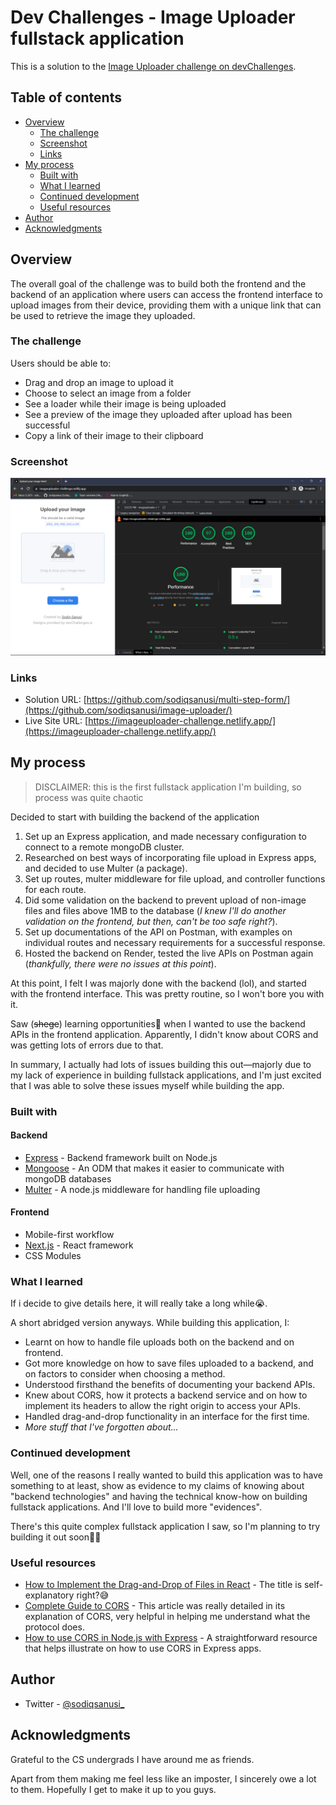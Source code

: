 # Dev Challenges - Image Uploader fullstack application

This is a solution to the [Image Uploader challenge on devChallenges](https://devchallenges.io/challenges/O2iGT9yBd6xZBrOcVirx).
## Table of contents

- [Overview](#overview)
  - [The challenge](#the-challenge)
  - [Screenshot](#screenshot)
  - [Links](#links)
- [My process](#my-process)
  - [Built with](#built-with)
  - [What I learned](#what-i-learned)
  - [Continued development](#continued-development)
  - [Useful resources](#useful-resources)
- [Author](#author)
- [Acknowledgments](#acknowledgments)

## Overview

The overall goal of the challenge was to build both the frontend and the backend of an application where users can access the frontend interface to upload images from their device, providing them with a unique link that can be used to retrieve the image they uploaded.

### The challenge

Users should be able to:

- Drag and drop an image to upload it
- Choose to select an image from a folder
- See a loader while their image is being uploaded
- See a preview of the image they uploaded after upload has been successful
- Copy a link of their image to their clipboard

### Screenshot

![](./imageUploader.png)

### Links

- Solution URL: [https://github.com/sodiqsanusi/multi-step-form/](https://github.com/sodiqsanusi/image-uploader/)
- Live Site URL: [https://imageuploader-challenge.netlify.app/](https://imageuploader-challenge.netlify.app/)

## My process

> DISCLAIMER: this is the first fullstack application I'm building, so process was quite chaotic

Decided to start with building the backend of the application
1. Set up an Express application, and made necessary configuration to connect to a remote mongoDB cluster.
2. Researched on best ways of incorporating file upload in Express apps, and decided to use Multer (a package).
3. Set up routes, multer middleware for file upload, and controller functions for each route.
4. Did some validation on the backend to prevent upload of non-image files and files above 1MB to the database (_I knew I'll do another validation on the frontend, but then, can't be too safe right?_).
5. Set up documentations of the API on Postman, with examples on individual routes and necessary requirements for a successful response.
6. Hosted the backend on Render, tested the live APIs on Postman again (_thankfully, there were no issues at this point_).

At this point, I felt I was majorly done with the backend (lol), and started with the frontend interface. This was pretty routine, so I won't bore you with it.

Saw (~~shege~~) learning opportunities🙂 when I wanted to use the backend APIs in the frontend application. Apparently, I didn't know about CORS and was getting lots of errors due to that.

In summary, I actually had lots of issues building this out—majorly due to my lack of experience in building fullstack applications, and I'm just excited that I was able to solve these issues myself while building the app.

### Built with

#### Backend
- [Express](https://expressjs.com/) - Backend framework built on Node.js
- [Mongoose](https://mongoosejs.com/) - An ODM that makes it easier to communicate with mongoDB databases
- [Multer](https://www.npmjs.com/package/multer) - A node.js middleware for handling file uploading

#### Frontend
- Mobile-first workflow
- [Next.js](https://nextjs.org/) - React framework
- CSS Modules

### What I learned

If i decide to give details here, it will really take a long while😭.

A short abridged version anyways. While building this application, I:

- Learnt on how to handle file uploads both on the backend and on frontend.
- Got more knowledge on how to save files uploaded to a backend, and on factors to consider when choosing a method.
- Understood firsthand the benefits of documenting your backend APIs.
- Knew about CORS, how it protects a backend service and on how to implement its headers to allow the right origin to access your APIs.
- Handled drag-and-drop functionality in an interface for the first time.
- _More stuff that I've forgotten about..._

### Continued develo[]()pment

Well, one of the reasons I really wanted to build this application was to have something to at least, show as evidence to my claims of knowing about "backend technologies" and having the technical know-how on building fullstack applications. And I'll love to build more "evidences".

There's this quite complex fullstack application I saw, so I'm planning to try building it out soon🤞🏾

### Useful resources

- [How to Implement the Drag-and-Drop of Files in React](https://betterprogramming.pub/how-to-implement-files-drag-and-drop-in-react-22cf42b7a7ef) - The title is self-explanatory right?😅
- [Complete Guide to CORS](https://reflectoring.io/complete-guide-to-cors/) - This article was really detailed in its explanation of CORS, very helpful in helping me understand what the protocol does.
- [How to use CORS in Node.js with Express](https://www.section.io/engineering-education/how-to-use-cors-in-nodejs-with-express/) - A straightforward resource that helps illustrate on how to use CORS in Express apps.

## Author

- Twitter - [@sodiqsanusi_](https://www.twitter.com/sodiqsanusi_)

## Acknowledgments

Grateful to the CS undergrads I have around me as friends.

Apart from them making me feel less like an imposter, I sincerely owe a lot to them. Hopefully I get to make it up to you guys.
